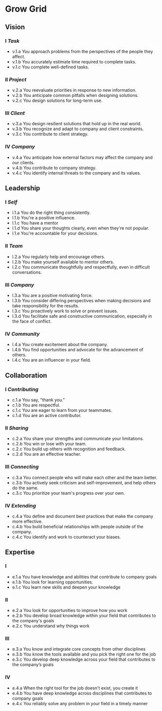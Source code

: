 # Grow Grid

## Vision

### I _Task_

* v.1.a You approach problems from the perspectives of the people they affect.
* v.1.b You accurately estimate time required to complete tasks.
* v.1.c You complete well-defined tasks.

### II _Project_

* v.2.a You reevaluate priorities in response to new information.
* v.2.b You anticipate common pitfalls when designing solutions.
* v.2.c You design solutions for long-term use.

### III _Client_

* v.3.a You design resilient solutions that hold up in the real world.
* v.3.b You recognize and adapt to company and client constraints.
* v.3.c You contribute to client strategy.

### IV _Company_

* v.4.a You anticipate how external factors may affect the company and our clients.
* v.4.b You contribute to company strategy.
* v.4.c You identify internal threats to the company and its values.

## Leadership

### I _Self_

* l.1.a You do the right thing consistently.
* l.1.b You're a positive influence.
* l.1.c You have a mentor
* l.1.d You share your thoughts clearly, even when they're not popular.
* l.1.e You're accountable for your decisions.

### II _Team_

* l.2.a You regularly help and encourage others.
* l.2.b You make yourself available to mentor others.
* l.2.c You communicate thoughtfully and respectfully, even in difficult conversations.

### III _Company_

* l.3.a You are a positive motivating force.
* l.3.b You consider differing perspectives when making decisions and take responsibility for the results.
* l.3.c You proactively work to solve or prevent issues.
* l.3.d You facilitate safe and constructive communication, especially in the face of conflict.

### IV _Community_

* l.4.a You create excitement about the company.
* l.4.b You find opportunities and advocate for the advancement of others.
* l.4.c You are an influencer in your field.

## Collaboration

### I _Contributing_

* c.1.a You say, "thank you."
* c.1.b You are respectful.
* c.1.c You are eager to learn from your teammates.
* c.1.d You are an active contributor.

### II _Sharing_

* c.2.a You share your strengths and communicate your limitations.
* c.2.b You win or lose with your team.
* c.2.c You build up others with recognition and feedback.
* c.2.d You are an effective teacher.

### III _Connecting_

* c.3.a You connect people who will make each other and the team better.
* c.3.b You actively seek criticism and self-improvement, and help others do the same.
* c.3.c You prioritize your team's progress over your own.

### IV _Extending_

* c.4.a You define and document best practices that make the company more effective.
* c.4.b You build beneficial relationships with people outside of the company.
* c.4.c You identify and work to counteract your biases.

## Expertise

### I

* e.1.a You have knowledge and abilities that contribute to company goals
* e.1.b You look for learning opportunities.
* e.1.c You learn new skills and deepen your knowledge

### II

* e.2.a You look for opportunities to improve how you work
* e.2.b You develop broad knowledge within your field that contributes to the company's goals
* e.2.c You understand why things work

### III

* e.3.a You know and integrate core concepts from other disciplines
* e.3.b You know the tools available and you pick the right one for the job
* e.3.c You develop deep knowledge across your field that contributes to the company’s goals

### IV

* e.4.a When the right tool for the job doesn't exist, you create it
* e.4.b You have deep knowledge across disciplines that contributes to company goals
* e.4.c You reliably solve any problem in your field in a timely manner
